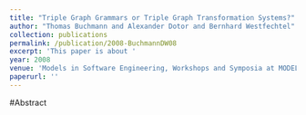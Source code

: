 ```yaml
---
title: "Triple Graph Grammars or Triple Graph Transformation Systems?"
author: "Thomas Buchmann and Alexander Dotor and Bernhard Westfechtel"
collection: publications
permalink: /publication/2008-BuchmannDW08
excerpt: 'This paper is about '
year: 2008
venue: 'Models in Software Engineering, Workshops and Symposia at MODELS 2008, Toulouse, France, September 28 - October 3, 2008. Reports and Revised Selected Papers'
paperurl: ''
---
```


#Abstract
